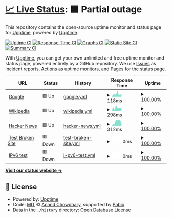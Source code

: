 # [📈 Live Status](https://upptime.nicholasculver.com): <!--live status--> **🟧 Partial outage**

This repository contains the open-source uptime monitor and status page for [Upptime](https://upptime.js.org), powered by [Upptime](https://github.com/upptime/upptime).

[![Uptime CI](https://github.com/upptime/upptime/workflows/Uptime%20CI/badge.svg)](https://github.com/upptime/upptime/actions?query=workflow%3A%22Uptime+CI%22)
[![Response Time CI](https://github.com/upptime/upptime/workflows/Response%20Time%20CI/badge.svg)](https://github.com/upptime/upptime/actions?query=workflow%3A%22Response+Time+CI%22)
[![Graphs CI](https://github.com/upptime/upptime/workflows/Graphs%20CI/badge.svg)](https://github.com/upptime/upptime/actions?query=workflow%3A%22Graphs+CI%22)
[![Static Site CI](https://github.com/upptime/upptime/workflows/Static%20Site%20CI/badge.svg)](https://github.com/upptime/upptime/actions?query=workflow%3A%22Static+Site+CI%22)
[![Summary CI](https://github.com/upptime/upptime/workflows/Summary%20CI/badge.svg)](https://github.com/upptime/upptime/actions?query=workflow%3A%22Summary+CI%22)

With [Upptime](https://upptime.js.org), you can get your own unlimited and free uptime monitor and status page, powered entirely by a GitHub repository. We use [Issues](https://github.com/upptime/upptime/issues) as incident reports, [Actions](https://github.com/upptime/upptime/actions) as uptime monitors, and [Pages](https://upptime.nicholasculver.com) for the status page.

<!--start: status pages-->
<!-- This summary is generated by Upptime (https://github.com/upptime/upptime) -->
<!-- Do not edit this manually, your changes will be overwritten -->
<!-- prettier-ignore -->
| URL | Status | History | Response Time | Uptime |
| --- | ------ | ------- | ------------- | ------ |
| <img alt="" src="https://icons.duckduckgo.com/ip3/www.google.com.ico" height="13"> [Google](https://www.google.com) | 🟩 Up | [google.yml](https://github.com/njculver/upptime/commits/HEAD/history/google.yml) | <details><summary><img alt="Response time graph" src="./graphs/google/response-time-week.png" height="20"> 118ms</summary><br><a href="https://upptime.nicholasculver.com/history/google"><img alt="Response time 118" src="https://img.shields.io/endpoint?url=https%3A%2F%2Fraw.githubusercontent.com%2Fnjculver%2Fupptime%2FHEAD%2Fapi%2Fgoogle%2Fresponse-time.json"></a><br><a href="https://upptime.nicholasculver.com/history/google"><img alt="24-hour response time 184" src="https://img.shields.io/endpoint?url=https%3A%2F%2Fraw.githubusercontent.com%2Fnjculver%2Fupptime%2FHEAD%2Fapi%2Fgoogle%2Fresponse-time-day.json"></a><br><a href="https://upptime.nicholasculver.com/history/google"><img alt="7-day response time 118" src="https://img.shields.io/endpoint?url=https%3A%2F%2Fraw.githubusercontent.com%2Fnjculver%2Fupptime%2FHEAD%2Fapi%2Fgoogle%2Fresponse-time-week.json"></a><br><a href="https://upptime.nicholasculver.com/history/google"><img alt="30-day response time 118" src="https://img.shields.io/endpoint?url=https%3A%2F%2Fraw.githubusercontent.com%2Fnjculver%2Fupptime%2FHEAD%2Fapi%2Fgoogle%2Fresponse-time-month.json"></a><br><a href="https://upptime.nicholasculver.com/history/google"><img alt="1-year response time 118" src="https://img.shields.io/endpoint?url=https%3A%2F%2Fraw.githubusercontent.com%2Fnjculver%2Fupptime%2FHEAD%2Fapi%2Fgoogle%2Fresponse-time-year.json"></a></details> | <details><summary><a href="https://upptime.nicholasculver.com/history/google">100.00%</a></summary><a href="https://upptime.nicholasculver.com/history/google"><img alt="All-time uptime 100.00%" src="https://img.shields.io/endpoint?url=https%3A%2F%2Fraw.githubusercontent.com%2Fnjculver%2Fupptime%2FHEAD%2Fapi%2Fgoogle%2Fuptime.json"></a><br><a href="https://upptime.nicholasculver.com/history/google"><img alt="24-hour uptime 100.00%" src="https://img.shields.io/endpoint?url=https%3A%2F%2Fraw.githubusercontent.com%2Fnjculver%2Fupptime%2FHEAD%2Fapi%2Fgoogle%2Fuptime-day.json"></a><br><a href="https://upptime.nicholasculver.com/history/google"><img alt="7-day uptime 100.00%" src="https://img.shields.io/endpoint?url=https%3A%2F%2Fraw.githubusercontent.com%2Fnjculver%2Fupptime%2FHEAD%2Fapi%2Fgoogle%2Fuptime-week.json"></a><br><a href="https://upptime.nicholasculver.com/history/google"><img alt="30-day uptime 100.00%" src="https://img.shields.io/endpoint?url=https%3A%2F%2Fraw.githubusercontent.com%2Fnjculver%2Fupptime%2FHEAD%2Fapi%2Fgoogle%2Fuptime-month.json"></a><br><a href="https://upptime.nicholasculver.com/history/google"><img alt="1-year uptime 100.00%" src="https://img.shields.io/endpoint?url=https%3A%2F%2Fraw.githubusercontent.com%2Fnjculver%2Fupptime%2FHEAD%2Fapi%2Fgoogle%2Fuptime-year.json"></a></details>
| <img alt="" src="https://icons.duckduckgo.com/ip3/en.wikipedia.org.ico" height="13"> [Wikipedia](https://en.wikipedia.org) | 🟩 Up | [wikipedia.yml](https://github.com/njculver/upptime/commits/HEAD/history/wikipedia.yml) | <details><summary><img alt="Response time graph" src="./graphs/wikipedia/response-time-week.png" height="20"> 298ms</summary><br><a href="https://upptime.nicholasculver.com/history/wikipedia"><img alt="Response time 298" src="https://img.shields.io/endpoint?url=https%3A%2F%2Fraw.githubusercontent.com%2Fnjculver%2Fupptime%2FHEAD%2Fapi%2Fwikipedia%2Fresponse-time.json"></a><br><a href="https://upptime.nicholasculver.com/history/wikipedia"><img alt="24-hour response time 523" src="https://img.shields.io/endpoint?url=https%3A%2F%2Fraw.githubusercontent.com%2Fnjculver%2Fupptime%2FHEAD%2Fapi%2Fwikipedia%2Fresponse-time-day.json"></a><br><a href="https://upptime.nicholasculver.com/history/wikipedia"><img alt="7-day response time 298" src="https://img.shields.io/endpoint?url=https%3A%2F%2Fraw.githubusercontent.com%2Fnjculver%2Fupptime%2FHEAD%2Fapi%2Fwikipedia%2Fresponse-time-week.json"></a><br><a href="https://upptime.nicholasculver.com/history/wikipedia"><img alt="30-day response time 298" src="https://img.shields.io/endpoint?url=https%3A%2F%2Fraw.githubusercontent.com%2Fnjculver%2Fupptime%2FHEAD%2Fapi%2Fwikipedia%2Fresponse-time-month.json"></a><br><a href="https://upptime.nicholasculver.com/history/wikipedia"><img alt="1-year response time 298" src="https://img.shields.io/endpoint?url=https%3A%2F%2Fraw.githubusercontent.com%2Fnjculver%2Fupptime%2FHEAD%2Fapi%2Fwikipedia%2Fresponse-time-year.json"></a></details> | <details><summary><a href="https://upptime.nicholasculver.com/history/wikipedia">100.00%</a></summary><a href="https://upptime.nicholasculver.com/history/wikipedia"><img alt="All-time uptime 100.00%" src="https://img.shields.io/endpoint?url=https%3A%2F%2Fraw.githubusercontent.com%2Fnjculver%2Fupptime%2FHEAD%2Fapi%2Fwikipedia%2Fuptime.json"></a><br><a href="https://upptime.nicholasculver.com/history/wikipedia"><img alt="24-hour uptime 100.00%" src="https://img.shields.io/endpoint?url=https%3A%2F%2Fraw.githubusercontent.com%2Fnjculver%2Fupptime%2FHEAD%2Fapi%2Fwikipedia%2Fuptime-day.json"></a><br><a href="https://upptime.nicholasculver.com/history/wikipedia"><img alt="7-day uptime 100.00%" src="https://img.shields.io/endpoint?url=https%3A%2F%2Fraw.githubusercontent.com%2Fnjculver%2Fupptime%2FHEAD%2Fapi%2Fwikipedia%2Fuptime-week.json"></a><br><a href="https://upptime.nicholasculver.com/history/wikipedia"><img alt="30-day uptime 100.00%" src="https://img.shields.io/endpoint?url=https%3A%2F%2Fraw.githubusercontent.com%2Fnjculver%2Fupptime%2FHEAD%2Fapi%2Fwikipedia%2Fuptime-month.json"></a><br><a href="https://upptime.nicholasculver.com/history/wikipedia"><img alt="1-year uptime 100.00%" src="https://img.shields.io/endpoint?url=https%3A%2F%2Fraw.githubusercontent.com%2Fnjculver%2Fupptime%2FHEAD%2Fapi%2Fwikipedia%2Fuptime-year.json"></a></details>
| <img alt="" src="https://icons.duckduckgo.com/ip3/news.ycombinator.com.ico" height="13"> [Hacker News](https://news.ycombinator.com) | 🟩 Up | [hacker-news.yml](https://github.com/njculver/upptime/commits/HEAD/history/hacker-news.yml) | <details><summary><img alt="Response time graph" src="./graphs/hacker-news/response-time-week.png" height="20"> 312ms</summary><br><a href="https://upptime.nicholasculver.com/history/hacker-news"><img alt="Response time 312" src="https://img.shields.io/endpoint?url=https%3A%2F%2Fraw.githubusercontent.com%2Fnjculver%2Fupptime%2FHEAD%2Fapi%2Fhacker-news%2Fresponse-time.json"></a><br><a href="https://upptime.nicholasculver.com/history/hacker-news"><img alt="24-hour response time 288" src="https://img.shields.io/endpoint?url=https%3A%2F%2Fraw.githubusercontent.com%2Fnjculver%2Fupptime%2FHEAD%2Fapi%2Fhacker-news%2Fresponse-time-day.json"></a><br><a href="https://upptime.nicholasculver.com/history/hacker-news"><img alt="7-day response time 312" src="https://img.shields.io/endpoint?url=https%3A%2F%2Fraw.githubusercontent.com%2Fnjculver%2Fupptime%2FHEAD%2Fapi%2Fhacker-news%2Fresponse-time-week.json"></a><br><a href="https://upptime.nicholasculver.com/history/hacker-news"><img alt="30-day response time 312" src="https://img.shields.io/endpoint?url=https%3A%2F%2Fraw.githubusercontent.com%2Fnjculver%2Fupptime%2FHEAD%2Fapi%2Fhacker-news%2Fresponse-time-month.json"></a><br><a href="https://upptime.nicholasculver.com/history/hacker-news"><img alt="1-year response time 312" src="https://img.shields.io/endpoint?url=https%3A%2F%2Fraw.githubusercontent.com%2Fnjculver%2Fupptime%2FHEAD%2Fapi%2Fhacker-news%2Fresponse-time-year.json"></a></details> | <details><summary><a href="https://upptime.nicholasculver.com/history/hacker-news">100.00%</a></summary><a href="https://upptime.nicholasculver.com/history/hacker-news"><img alt="All-time uptime 100.00%" src="https://img.shields.io/endpoint?url=https%3A%2F%2Fraw.githubusercontent.com%2Fnjculver%2Fupptime%2FHEAD%2Fapi%2Fhacker-news%2Fuptime.json"></a><br><a href="https://upptime.nicholasculver.com/history/hacker-news"><img alt="24-hour uptime 100.00%" src="https://img.shields.io/endpoint?url=https%3A%2F%2Fraw.githubusercontent.com%2Fnjculver%2Fupptime%2FHEAD%2Fapi%2Fhacker-news%2Fuptime-day.json"></a><br><a href="https://upptime.nicholasculver.com/history/hacker-news"><img alt="7-day uptime 100.00%" src="https://img.shields.io/endpoint?url=https%3A%2F%2Fraw.githubusercontent.com%2Fnjculver%2Fupptime%2FHEAD%2Fapi%2Fhacker-news%2Fuptime-week.json"></a><br><a href="https://upptime.nicholasculver.com/history/hacker-news"><img alt="30-day uptime 100.00%" src="https://img.shields.io/endpoint?url=https%3A%2F%2Fraw.githubusercontent.com%2Fnjculver%2Fupptime%2FHEAD%2Fapi%2Fhacker-news%2Fuptime-month.json"></a><br><a href="https://upptime.nicholasculver.com/history/hacker-news"><img alt="1-year uptime 100.00%" src="https://img.shields.io/endpoint?url=https%3A%2F%2Fraw.githubusercontent.com%2Fnjculver%2Fupptime%2FHEAD%2Fapi%2Fhacker-news%2Fuptime-year.json"></a></details>
| <img alt="" src="https://icons.duckduckgo.com/ip3/thissitedoesnotexist.koj.co.ico" height="13"> [Test Broken Site](https://thissitedoesnotexist.koj.co) | 🟥 Down | [test-broken-site.yml](https://github.com/njculver/upptime/commits/HEAD/history/test-broken-site.yml) | <details><summary><img alt="Response time graph" src="./graphs/test-broken-site/response-time-week.png" height="20"> 0ms</summary><br><a href="https://upptime.nicholasculver.com/history/test-broken-site"><img alt="Response time 0" src="https://img.shields.io/endpoint?url=https%3A%2F%2Fraw.githubusercontent.com%2Fnjculver%2Fupptime%2FHEAD%2Fapi%2Ftest-broken-site%2Fresponse-time.json"></a><br><a href="https://upptime.nicholasculver.com/history/test-broken-site"><img alt="24-hour response time 0" src="https://img.shields.io/endpoint?url=https%3A%2F%2Fraw.githubusercontent.com%2Fnjculver%2Fupptime%2FHEAD%2Fapi%2Ftest-broken-site%2Fresponse-time-day.json"></a><br><a href="https://upptime.nicholasculver.com/history/test-broken-site"><img alt="7-day response time 0" src="https://img.shields.io/endpoint?url=https%3A%2F%2Fraw.githubusercontent.com%2Fnjculver%2Fupptime%2FHEAD%2Fapi%2Ftest-broken-site%2Fresponse-time-week.json"></a><br><a href="https://upptime.nicholasculver.com/history/test-broken-site"><img alt="30-day response time 0" src="https://img.shields.io/endpoint?url=https%3A%2F%2Fraw.githubusercontent.com%2Fnjculver%2Fupptime%2FHEAD%2Fapi%2Ftest-broken-site%2Fresponse-time-month.json"></a><br><a href="https://upptime.nicholasculver.com/history/test-broken-site"><img alt="1-year response time 0" src="https://img.shields.io/endpoint?url=https%3A%2F%2Fraw.githubusercontent.com%2Fnjculver%2Fupptime%2FHEAD%2Fapi%2Ftest-broken-site%2Fresponse-time-year.json"></a></details> | <details><summary><a href="https://upptime.nicholasculver.com/history/test-broken-site">100.00%</a></summary><a href="https://upptime.nicholasculver.com/history/test-broken-site"><img alt="All-time uptime 100.00%" src="https://img.shields.io/endpoint?url=https%3A%2F%2Fraw.githubusercontent.com%2Fnjculver%2Fupptime%2FHEAD%2Fapi%2Ftest-broken-site%2Fuptime.json"></a><br><a href="https://upptime.nicholasculver.com/history/test-broken-site"><img alt="24-hour uptime 100.00%" src="https://img.shields.io/endpoint?url=https%3A%2F%2Fraw.githubusercontent.com%2Fnjculver%2Fupptime%2FHEAD%2Fapi%2Ftest-broken-site%2Fuptime-day.json"></a><br><a href="https://upptime.nicholasculver.com/history/test-broken-site"><img alt="7-day uptime 100.00%" src="https://img.shields.io/endpoint?url=https%3A%2F%2Fraw.githubusercontent.com%2Fnjculver%2Fupptime%2FHEAD%2Fapi%2Ftest-broken-site%2Fuptime-week.json"></a><br><a href="https://upptime.nicholasculver.com/history/test-broken-site"><img alt="30-day uptime 100.00%" src="https://img.shields.io/endpoint?url=https%3A%2F%2Fraw.githubusercontent.com%2Fnjculver%2Fupptime%2FHEAD%2Fapi%2Ftest-broken-site%2Fuptime-month.json"></a><br><a href="https://upptime.nicholasculver.com/history/test-broken-site"><img alt="1-year uptime 100.00%" src="https://img.shields.io/endpoint?url=https%3A%2F%2Fraw.githubusercontent.com%2Fnjculver%2Fupptime%2FHEAD%2Fapi%2Ftest-broken-site%2Fuptime-year.json"></a></details>
| <img alt="" src="https://icons.duckduckgo.com/ip3/null.ico" height="13"> [IPv6 test](forwardemail.net) | 🟥 Down | [i-pv6-test.yml](https://github.com/njculver/upptime/commits/HEAD/history/i-pv6-test.yml) | <details><summary><img alt="Response time graph" src="./graphs/i-pv6-test/response-time-week.png" height="20"> 0ms</summary><br><a href="https://upptime.nicholasculver.com/history/i-pv6-test"><img alt="Response time 0" src="https://img.shields.io/endpoint?url=https%3A%2F%2Fraw.githubusercontent.com%2Fnjculver%2Fupptime%2FHEAD%2Fapi%2Fi-pv6-test%2Fresponse-time.json"></a><br><a href="https://upptime.nicholasculver.com/history/i-pv6-test"><img alt="24-hour response time 0" src="https://img.shields.io/endpoint?url=https%3A%2F%2Fraw.githubusercontent.com%2Fnjculver%2Fupptime%2FHEAD%2Fapi%2Fi-pv6-test%2Fresponse-time-day.json"></a><br><a href="https://upptime.nicholasculver.com/history/i-pv6-test"><img alt="7-day response time 0" src="https://img.shields.io/endpoint?url=https%3A%2F%2Fraw.githubusercontent.com%2Fnjculver%2Fupptime%2FHEAD%2Fapi%2Fi-pv6-test%2Fresponse-time-week.json"></a><br><a href="https://upptime.nicholasculver.com/history/i-pv6-test"><img alt="30-day response time 0" src="https://img.shields.io/endpoint?url=https%3A%2F%2Fraw.githubusercontent.com%2Fnjculver%2Fupptime%2FHEAD%2Fapi%2Fi-pv6-test%2Fresponse-time-month.json"></a><br><a href="https://upptime.nicholasculver.com/history/i-pv6-test"><img alt="1-year response time 0" src="https://img.shields.io/endpoint?url=https%3A%2F%2Fraw.githubusercontent.com%2Fnjculver%2Fupptime%2FHEAD%2Fapi%2Fi-pv6-test%2Fresponse-time-year.json"></a></details> | <details><summary><a href="https://upptime.nicholasculver.com/history/i-pv6-test">100.00%</a></summary><a href="https://upptime.nicholasculver.com/history/i-pv6-test"><img alt="All-time uptime 100.00%" src="https://img.shields.io/endpoint?url=https%3A%2F%2Fraw.githubusercontent.com%2Fnjculver%2Fupptime%2FHEAD%2Fapi%2Fi-pv6-test%2Fuptime.json"></a><br><a href="https://upptime.nicholasculver.com/history/i-pv6-test"><img alt="24-hour uptime 100.00%" src="https://img.shields.io/endpoint?url=https%3A%2F%2Fraw.githubusercontent.com%2Fnjculver%2Fupptime%2FHEAD%2Fapi%2Fi-pv6-test%2Fuptime-day.json"></a><br><a href="https://upptime.nicholasculver.com/history/i-pv6-test"><img alt="7-day uptime 100.00%" src="https://img.shields.io/endpoint?url=https%3A%2F%2Fraw.githubusercontent.com%2Fnjculver%2Fupptime%2FHEAD%2Fapi%2Fi-pv6-test%2Fuptime-week.json"></a><br><a href="https://upptime.nicholasculver.com/history/i-pv6-test"><img alt="30-day uptime 100.00%" src="https://img.shields.io/endpoint?url=https%3A%2F%2Fraw.githubusercontent.com%2Fnjculver%2Fupptime%2FHEAD%2Fapi%2Fi-pv6-test%2Fuptime-month.json"></a><br><a href="https://upptime.nicholasculver.com/history/i-pv6-test"><img alt="1-year uptime 100.00%" src="https://img.shields.io/endpoint?url=https%3A%2F%2Fraw.githubusercontent.com%2Fnjculver%2Fupptime%2FHEAD%2Fapi%2Fi-pv6-test%2Fuptime-year.json"></a></details>

<!--end: status pages-->

[**Visit our status website →**](https://upptime.nicholasculver.com)

## 📄 License

- Powered by: [Upptime](https://github.com/upptime/upptime)
- Code: [MIT](./LICENSE) © [Anand Chowdhary](https://anandchowdhary.com), supported by [Pabio](https://pabio.com)
- Data in the `./history` directory: [Open Database License](https://opendatacommons.org/licenses/odbl/1-0/)
